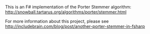 This is an F# implementation of the Porter Stemmer algorithm: http://snowball.tartarus.org/algorithms/porter/stemmer.html

For more information about this project, please see http://includebrain.com/blog/post/another-porter-stemmer-in-fsharp
